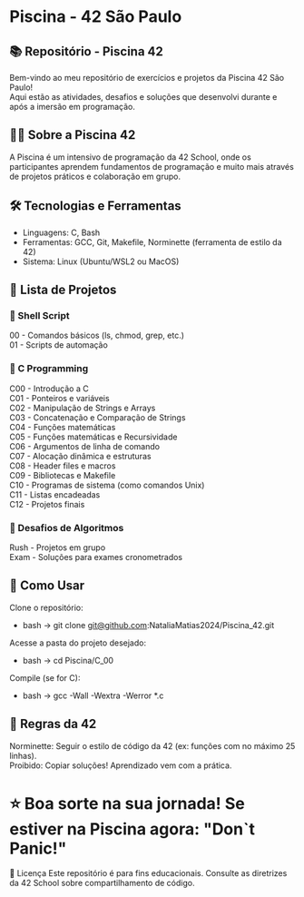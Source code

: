 # Piscina - 42 São Paulo

## 📚 Repositório - Piscina 42
Bem-vindo ao meu repositório de exercícios e projetos da Piscina 42 São Paulo!   
Aqui estão as atividades, desafios e soluções que desenvolvi durante e após a imersão em programação.  

## 🏊‍♂️ Sobre a Piscina 42
A Piscina é um intensivo de programação da 42 School, onde os participantes aprendem fundamentos de programação e muito mais através de projetos práticos e colaboração em grupo.  

## 🛠️ Tecnologias e Ferramentas
- Linguagens: C, Bash  
- Ferramentas: GCC, Git, Makefile, Norminette (ferramenta de estilo da 42)  
- Sistema: Linux (Ubuntu/WSL2 ou MacOS)  

## 📝 Lista de Projetos
### 🐚 Shell Script
00 - Comandos básicos (ls, chmod, grep, etc.)  
01 - Scripts de automação  

### 🔢 C Programming
C00 - Introdução a C  
C01 - Ponteiros e variáveis  
C02 - Manipulação de Strings e Arrays  
C03 - Concatenação e Comparação de Strings  
C04 - Funções matemáticas  
C05 - Funções matemáticas e Recursividade  
C06 - Argumentos de linha de comando  
C07 - Alocação dinâmica e estruturas  
C08 - Header files e macros  
C09 - Bibliotecas e Makefile  
C10 - Programas de sistema (como comandos Unix)  
C11 - Listas encadeadas  
C12 - Projetos finais  

### 🧠 Desafios de Algoritmos
Rush - Projetos em grupo   
Exam - Soluções para exames cronometrados  

## 🚀 Como Usar
Clone o repositório:
- bash -> git clone git@github.com:NataliaMatias2024/Piscina_42.git  

Acesse a pasta do projeto desejado:
- bash -> cd Piscina/C_00  

Compile (se for C):
- bash -> gcc -Wall -Wextra -Werror *.c  

## 📌 Regras da 42
Norminette: Seguir o estilo de código da 42 (ex: funções com no máximo 25 linhas).  
Proibido: Copiar soluções! Aprendizado vem com a prática.  

# ⭐ Boa sorte na sua jornada! Se estiver na Piscina agora: "Don`t Panic!"

📜 Licença
Este repositório é para fins educacionais. Consulte as diretrizes da 42 School sobre compartilhamento de código.
